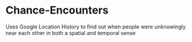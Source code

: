 # Chance-Encounters
Uses Google Location History to find out when people were unknowingly near each other in both a spatial and temporal sense